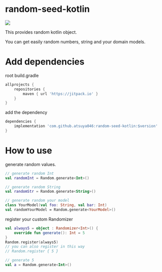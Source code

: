 # random-seed-kotlin

[![](https://jitpack.io/v/atsuya046/random-seed-kotlin.svg)](https://jitpack.io/#atsuya046/random-seed-kotlin)

This provides random kotlin object.

You can get easily random numbers, string and your domain models. 

# Add dependencies
root build.gradle
```groovy
allprojects {
    repositories {
	    maven { url 'https://jitpack.io' }
    }
}
```

add the dependency
```groovy
dependencies {
    implementation 'com.github.atsuya046:random-seed-kotlin:$version'
}
```

# How to use

generate random values.

```kotlin
// generate random Int
val randomInt = Random.generate<Int>()

// generate random String
val randomStr = Random.generate<String>()

// generate random your model
class YourModel(val foo: String, val bar: Int)
val randomYourModel = Random.generate<YourModel>()
```

register your custom Randomizer
```kotlin
val always5 = object : Randomizer<Int>() {
    override fun generate(): Int = 5
}
Random.register(always5)
// you can also register in this way
// Random.register { 5 }

// generate 5 
val a = Random.generate<Int>()
```